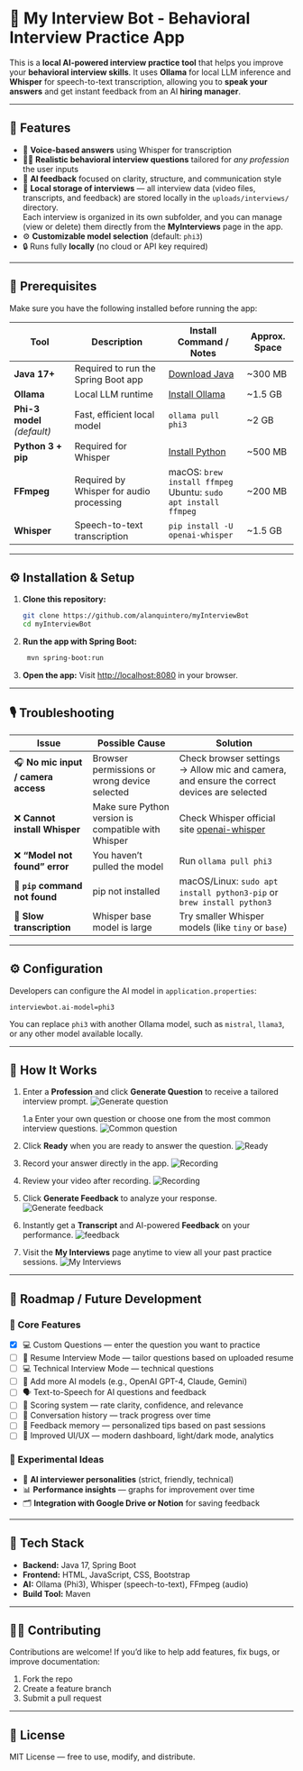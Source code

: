 # 🧠 My Interview Bot - Behavioral Interview Practice App

This is a **local AI-powered interview practice tool** that helps you improve your **behavioral interview skills**.
It uses **Ollama** for local LLM inference and **Whisper** for speech-to-text transcription, allowing you to **speak
your answers** and get instant feedback from an AI **hiring manager**.

---

## 🚀 Features

- 🎤 **Voice-based answers** using Whisper for transcription
- 🧑‍💼 **Realistic behavioral interview questions** tailored for *any profession* the user inputs
- 💬 **AI feedback** focused on clarity, structure, and communication style
- 💾 **Local storage of interviews** — all interview data (video files, transcripts, and feedback) are stored locally in
  the `uploads/interviews/` directory.  
  Each interview is organized in its own subfolder, and you can manage (view or delete) them directly from the
  **MyInterviews** page in the app.
- ⚙️ **Customizable model selection** (default: `phi3`)
- 🔒 Runs fully **locally** (no cloud or API key required)

---

## 🧩 Prerequisites

Make sure you have the following installed before running the app:

| Tool                        | Description                              | Install Command / Notes                                             | Approx. Space |
|-----------------------------|------------------------------------------|---------------------------------------------------------------------|---------------|
| **Java 17+**                | Required to run the Spring Boot app      | [Download Java](https://adoptium.net/)                              | ~300 MB       |
| **Ollama**                  | Local LLM runtime                        | [Install Ollama](https://ollama.ai/download)                        | ~1.5 GB       |
| **Phi-3 model** *(default)* | Fast, efficient local model              | `ollama pull phi3`                                                  | ~2 GB         |
| **Python 3 + pip**          | Required for Whisper                     | [Install Python](https://www.python.org/downloads/)                 | ~500 MB       |
| **FFmpeg**                  | Required by Whisper for audio processing | macOS: `brew install ffmpeg` <br> Ubuntu: `sudo apt install ffmpeg` | ~200 MB       |
| **Whisper**                 | Speech-to-text transcription             | `pip install -U openai-whisper`                                     | ~1.5 GB       |

---

## ⚙️ Installation & Setup

1. **Clone this repository:**

   ```bash
   git clone https://github.com/alanquintero/myInterviewBot
   cd myInterviewBot
   ```

2. **Run the app with Spring Boot:**

   ```bash
    mvn spring-boot:run
   ```

3. **Open the app:**
   Visit [http://localhost:8080](http://localhost:8080) in your browser.

---

## 🎙️ Troubleshooting

| Issue                               | Possible Cause                                      | Solution                                                                                   |
|-------------------------------------|-----------------------------------------------------|--------------------------------------------------------------------------------------------|
| 🎧 **No mic input / camera access** | Browser permissions or wrong device selected        | Check browser settings → Allow mic and camera, and ensure the correct devices are selected |
| ❌ **Cannot install Whisper**        | Make sure Python version is compatible with Whisper | Check Whisper official site [openai-whisper](https://pypi.org/project/openai-whisper/)     |
| ❌ **“Model not found” error**       | You haven’t pulled the model                        | Run `ollama pull phi3`                                                                     |
| 🐍 **`pip` command not found**      | pip not installed                                   | macOS/Linux: `sudo apt install python3-pip` or `brew install python3`                      |
| 🐢 **Slow transcription**           | Whisper base model is large                         | Try smaller Whisper models (like `tiny` or `base`)                                         |

---

## ⚙️ Configuration

Developers can configure the AI model in `application.properties`:

```properties
interviewbot.ai-model=phi3
```

You can replace `phi3` with another Ollama model, such as `mistral`, `llama3`, or any other model available locally.


---

## 🚀 How It Works

1. Enter a **Profession** and click **Generate Question** to receive a tailored interview prompt.
   ![Generate question](docs/generate-question.gif)

   1.a Enter your own question or choose one from the most common interview questions.
   ![Common question](docs/common-questions.gif)

2. Click **Ready** when you are ready to answer the question.
   ![Ready](docs/ready.gif)

3. Record your answer directly in the app.
   ![Recording](docs/recording.jpeg)

4. Review your video after recording.
   ![Recording](docs/recorded-video.png)

5. Click **Generate Feedback** to analyze your response.
   ![Generate feedback](docs/generate-feedback.gif)

6. Instantly get a **Transcript** and AI-powered **Feedback** on your performance.
   ![feedback](docs/feedback.png)

7. Visit the **My Interviews** page anytime to view all your past practice sessions.
   ![My Interviews](docs/my-interviews.gif)

---

## 🧭 Roadmap / Future Development

### 🚀 Core Features

- [x] 💻 Custom Questions — enter the question you want to practice
- [ ] 📄 Resume Interview Mode — tailor questions based on uploaded resume
- [ ] 💻 Technical Interview Mode — technical questions
- [ ] 🤖 Add more AI models (e.g., OpenAI GPT-4, Claude, Gemini)
- [ ] 🗣️ Text-to-Speech for AI questions and feedback
- [ ] 🎯 Scoring system — rate clarity, confidence, and relevance
- [ ] 🧭 Conversation history — track progress over time
- [ ] 🧠 Feedback memory — personalized tips based on past sessions
- [ ] 🎨 Improved UI/UX — modern dashboard, light/dark mode, analytics

### 🧪 Experimental Ideas

* 💬 **AI interviewer personalities** (strict, friendly, technical)
* 📊 **Performance insights** — graphs for improvement over time
* 🗂️ **Integration with Google Drive or Notion** for saving feedback

---

## 🧰 Tech Stack

* **Backend:** Java 17, Spring Boot
* **Frontend:** HTML, JavaScript, CSS, Bootstrap
* **AI:** Ollama (Phi3), Whisper (speech-to-text), FFmpeg (audio)
* **Build Tool:** Maven

---

## 🧑‍💻 Contributing

Contributions are welcome!
If you’d like to help add features, fix bugs, or improve documentation:

1. Fork the repo
2. Create a feature branch
3. Submit a pull request

---

## 📜 License

MIT License — free to use, modify, and distribute.

